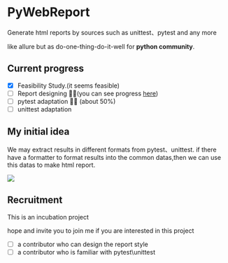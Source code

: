 # PyWebReport

Generate html reports by sources such as unittest、pytest and any more

like allure but as do-one-thing-do-it-well for **python community**.

## Current progress

- [x] Feasibility Study.(it seems feasible)
- [ ] Report designing 🚧👷(you can see progress [here](https://yongchin0821.github.io/pywebreport/))
- [ ] pytest adaptation 🚧👷 (about 50%)
- [ ] unittest adaptation

## My initial idea

We may extract results in different formats from pytest、unittest. if there have a formatter to format results into the
common datas,then we can use this datas to make html report.

![](./idea.png)

## Recruitment

This is an incubation project

hope and invite you to join me if you are interested in this project

- [ ] a contributor who can design the report style
- [ ] a contributor who is familiar with pytest\unittest
